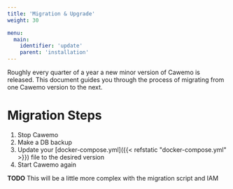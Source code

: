 ```yaml
---
title: 'Migration & Upgrade'
weight: 30

menu:
  main:
    identifier: 'update'
    parent: 'installation'
---
```


Roughly every quarter of a year a new minor version of Cawemo is released. This document guides you through the process of migrating from one Cawemo version to the next.

# Migration Steps

1.  Stop Cawemo
2.  Make a DB backup
3.  Update your [docker-compose.yml]({{< refstatic "docker-compose.yml" >}}) file to the desired version
4.  Start Cawemo again

**TODO** This will be a little more complex with the migration script and IAM